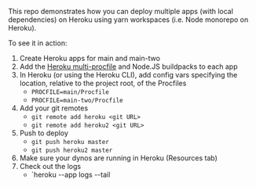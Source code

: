 This repo demonstrates how you can deploy multiple apps (with local dependencies) on Heroku using yarn workspaces (i.e. Node monorepo on Heroku).

To see it in action:
1. Create Heroku apps for main and main-two
1. Add the [Heroku multi-procfile](https://elements.heroku.com/buildpacks/heroku/heroku-buildpack-multi-procfile) and Node.JS buildpacks to each app
1. In Heroku (or using the Heroku CLI), add config vars specifying the location, relative to the project root, of the Procfiles
    - `PROCFILE=main/Procfile`
    - `PROCFILE=main-two/Procfile`
1. Add your git remotes
    - `git remote add heroku <git URL>`
    - `git remote add heroku2 <git URL>`
1. Push to deploy
    - `git push heroku master`
    - `git push heroku2 master`
1. Make sure your dynos are running in Heroku (Resources tab)
1. Check out the logs
    - `heroku --app <Heroku app name> logs --tail
